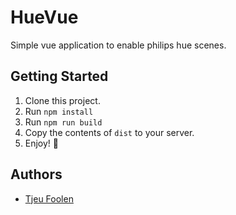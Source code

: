 # HueVue
Simple vue application to enable philips hue scenes.

## Getting Started
1. Clone this project.
2. Run `npm install`
3. Run `npm run build`
4. Copy the contents of `dist` to your server.
5. Enjoy! :tada:

## Authors
- [Tjeu Foolen](https://github.com/tjeufoolen)